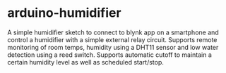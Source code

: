 # arduino-humidifier
A simple humidifier sketch to connect to blynk app on a smartphone and control a humidifier with a simple external relay circuit. Supports remote monitoring of room temps, humidity using a DHT11 sensor and low water detection using a reed switch. Supports automatic cutoff to maintain a certain humidity level as well as scheduled start/stop.
